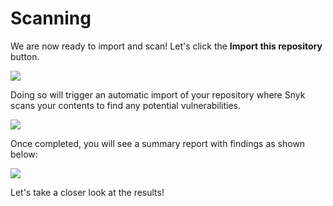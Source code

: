 # Scanning

We are now ready to import and scan! Let's click the **Import this repository** button.

![](https://partner-workshop-assets.s3.us-east-2.amazonaws.com/snyk-sec-14.png)

Doing so will trigger an automatic import of your repository where Snyk scans your contents to find any potential vulnerabilities.

![](https://partner-workshop-assets.s3.us-east-2.amazonaws.com/snyk-sec-08.gif)

Once completed, you will see a summary report with findings as shown below:

![](https://partner-workshop-assets.s3.us-east-2.amazonaws.com/snyk-sec-16.png)

Let's take a closer look at the results!
